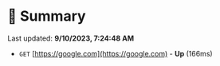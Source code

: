 # 📖 Summary
Last updated: **9/10/2023, 7:24:48 AM**

- `GET` [https://google.com](https://google.com) - **Up** (166ms)
